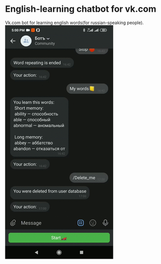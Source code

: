 # English-learning chatbot for vk.com  
Vk.com bot for learning english words(for russian-speaking people).  
![How it works](https://github.com/Smehnov/vk-english-bot/blob/master/work_process.gif)  

